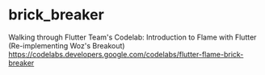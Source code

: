 # brick_breaker

Walking through Flutter Team's Codelab: Introduction to Flame with Flutter (Re-implementing Woz's Breakout) https://codelabs.developers.google.com/codelabs/flutter-flame-brick-breaker
